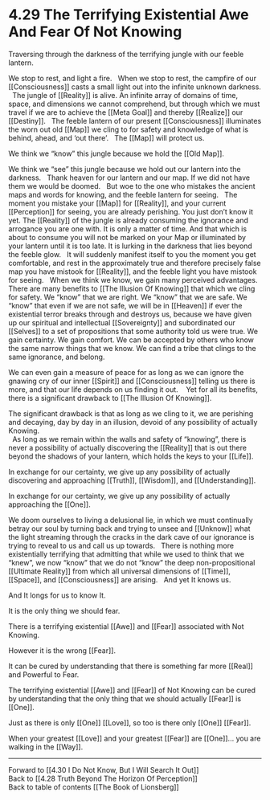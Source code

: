 # 4.29 The Terrifying Existential Awe And Fear Of Not Knowing

Traversing through the darkness of the terrifying jungle with our feeble lantern. 

We stop to rest, and light a fire. 
 
When we stop to rest, the campfire of our [[Consciousness]] casts a small light out into the infinite unknown darkness. 
 
The jungle of [[Reality]] is alive. An infinite array of domains of time, space, and dimensions we cannot comprehend, but through which we must travel if we are to achieve the [[Meta Goal]] and thereby [[Realize]] our [[Destiny]]. 
 
The feeble lantern of our present [[Consciousness]] illuminates the worn out old [[Map]] we cling to for safety and knowledge of what is behind, ahead, and ‘out there’. 
 
The [[Map]] will protect us. 

We think we “know” this jungle because we hold the [[Old Map]].  

We think we “see” this jungle because we hold out our lantern into the darkness.
 
Thank heaven for our lantern and our map. If we did not have them we would be doomed. 
 
But woe to the one who mistakes the ancient maps and words for knowing, and the feeble lantern for seeing. 
 
The moment you mistake your [[Map]] for [[Reality]], and your current [[Perception]] for seeing, you are already perishing. You just don’t know it yet. The [[Reality]] of the jungle is already consuming the ignorance and arrogance you are one with. It is only a matter of time. And that which is about to consume you will not be marked on your Map or illuminated by your lantern until it is too late. It is lurking in the darkness that lies beyond the feeble glow. 
 
It will suddenly manifest itself to you the moment you get comfortable, and rest in the approximately true and therefore precisely false map you have mistook for [[Reality]], and the feeble light you have mistook for seeing. 
 
When we think we know, we gain many perceived advantages. There are many benefits to [[The Illusion Of Knowing]] that which we cling for safety. We “know” that we are right. We “know” that we are safe. We “know” that even if we are not safe, we will be in [[Heaven]] if ever the existential terror breaks through and destroys us, because we have given up our spiritual and intellectual [[Sovereignty]] and subordinated our [[Selves]] to a set of propositions that some authority told us were true. We gain certainty. We gain comfort. We can be accepted by others who know the same narrow things that we know. We can find a tribe that clings to the same ignorance, and belong. 

We can even gain a measure of peace for as long as we can ignore the gnawing cry of our inner [[Spirit]] and [[Consciousness]] telling us there is more, and that our life depends on us finding it out. 
 
Yet for all its benefits, there is a significant drawback to [[The Illusion Of Knowing]]. 

The significant drawback is that as long as we cling to it, we are perishing and decaying, day by day in an illusion, devoid of any possibility of actually Knowing.  
 
As long as we remain within the walls and safety of “knowing”, there is never a possibility of actually discovering the [[Reality]] that is out there beyond the shadows of your lantern, which holds the keys to your [[Life]]. 

In exchange for our certainty, we give up any possibility of actually discovering and approaching [[Truth]], [[Wisdom]], and [[Understanding]]. 

In exchange for our certainty, we give up any possibility of actually approaching the [[One]].  

We doom ourselves to living a delusional lie, in which we must continually betray our soul by turning back and trying to unsee and [[Unknow]] what the light streaming through the cracks in the dark cave of our ignorance is trying to reveal to us and call us up towards. 
 
There is nothing more existentially terrifying that admitting that while we used to think that we “knew”, we now “know” that we do not “know” the deep non-propositional [[Ultimate Reality]] from which all universal dimensions of [[Time]], [[Space]], and [[Consciousness]] are arising. 
 
And yet It knows us. 

And It longs for us to know It. 

It is the only thing we should fear. 

There is a terrifying existential [[Awe]] and [[Fear]] associated with Not Knowing. 

However it is the wrong [[Fear]]. 

It can be cured by understanding that there is something far more [[Real]] and Powerful to Fear. 

The terrifying existential [[Awe]] and [[Fear]] of Not Knowing can be cured by understanding that the only thing that we should actually [[Fear]] is [[One]].  

Just as there is only [[One]] [[Love]], so too is there only [[One]] [[Fear]].  

When your greatest [[Love]] and your greatest [[Fear]] are [[One]]... you are walking in the [[Way]].  

___

Forward to [[4.30 I Do Not Know, But I Will Search It Out]]    
Back to [[4.28 Truth Beyond The Horizon Of Perception]]    
Back to table of contents [[The Book of Lionsberg]]  